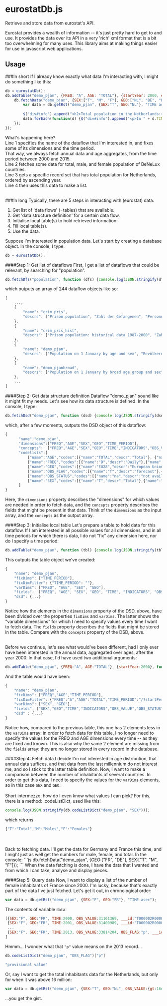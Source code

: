 eurostatDb.js
=============

Retrieve and store data from eurostat's API.

Eurostat provides a wealth of information -- it's just pretty hard to get to and use. It provides the data over its API in a very 'rich' xml format that is a bit too overwhelming for many uses. This library aims at making things easier for use in javascript web applications.


Usage 
-----

###In short
If I already know exactly what data I'm interacting with, I might do something like this:<br>

```js
db = eurostatDb();
db.addTable("demo_pjan", {FREQ: "A", AGE: "TOTAL"}, {startYear: 2000, endYear: 2015}, function () {//1
    db.fetchData("demo_pjan", {SEX:["T", "M", "F"], GEO:["NL", "BE", "LU"]}, function () {//2
        var data = db.getRst("demo_pjan", {SEX:"T", GEO:"NL"}, "TIME asec"); //3
        
        $("div#info").append("<h2>Total population in the Netherlands:</h2>");
        data.forEach(function(d) {$("div#info").append("<p>In " + d.TIME + ": " + d.OBS_VALUE + "</p>");}); //4
    });
});
```

What's happening here?<br>
Line 1 specifies the name of the dataflow that I'm interested in, and fixes some of its dimensions and the time period.<br>
   That way, we always fetch annual data and age aggregates, from the time period between 2000 and 2015.<br>
Line 2 fetches some data for total, male, and female population of BeNeLux countries.<br>
Line 3 gets a specific record set that has total population for Netherlands, ordered by ascending year.<br>
Line 4 then uses this data to make a list.<br>
<br>

###In long
Typically, there are 5 steps in interacting with (eurostat) data.

  1) Get list of 'data flows' (=tables) that are available.<br>
  2) Get 'data structure definition' for a certain data flow.<br>
  3) Initialise local table(s) to hold retrieved information.<br>
  4) Fill local table(s).<br>
  5) Use the data.<br>
  
Suppose I'm interested in population data.
Let's start by creating a database object. In the console, I type:
```js
db = eurostatDb();
```

####Step 1: Get list of dataflows
First, I get a list of dataflows that could be relevant, by searching for "population".<br>
```js
db.fetchDfs("population", function (dfs) {console.log(JSON.stringify(dfs, null, 2));});
```
which outputs an array of 244 dataflow objects like so:<br>
```js
[
    ...,
    {
        "name": "crim_pris",
        "descrs": ["Prison population", "Zahl der Gefangenen", "Personnes détenues"]
    },
    {
        "name": "crim_pris_hist",
        "descrs": ["Prison population: historical data 1987-2000", "Zahl der Gefangenen: Zeitreihe 1987-2000", "Personnes détenues : données historiques 1987-2000"]
    },
    {
        "name": "demo_pjan",
        "descrs": ["Population on 1 January by age and sex", "Bevölkerung am 1. Januar nach Alter und Geschlecht", "Population au 1er janvier par âge et sexe"]
    },
    {
        "name": "demo_pjanbroad",
        "descrs": ["Population on 1 January by broad age group and sex", "Bevölkerung am 1. Januar nach breite Altersgruppe und Geschlecht", "Population au 1er janvier par grand groupe d'âges et sexe"]
    },
    ...
]
```

####Step 2: Get data structure definition
Dataflow "demo_pjan" sound like it might fit my needs. Let's see how its data structure is defined. In the console, I type:
```js
db.fetchDsd("demo_pjan", function (dsd) {console.log(JSON.stringify(dsd));});
```
which, after a few moments, outputs the DSD object of this dataflow:
```js
{
      "name":"demo_pjan",
      "dimensions":["FREQ","AGE","SEX","GEO","TIME_PERIOD"],
      "concepts":  ["FREQ","AGE","SEX","GEO","TIME","INDICATORS","OBS_VALUE","OBS_STATUS","OBS_FLAG"],
      "codelists":[
          {"name":"AGE","codes":[{"name":"TOTAL","descr":"Total"}, {"name":"Y_LT1","descr":"Less than 1 year"}, {"name":"Y1","descr":"1 year"},{"name":"Y2","descr":"2 years"},{"name":"Y3","descr":"3 years"},{"name":"Y4","descr":"4 years"},{"name":"Y5","descr":"5 years"},{"name":"Y6","descr":"6 years"},{"name":"Y7","descr":"7 years"},{"name":"Y8","descr":"8 years"},{"name":"Y9","descr":"9 years"},{"name":"Y10","descr":"10 years"},{"name":"Y11","descr":"11 years"},{"name":"Y12","descr":"12 years"},{"name":"Y13","descr":"13 years"},{"name":"Y14","descr":"14 years"},{"name":"Y15","descr":"15 years"},{"name":"Y16","descr":"16 years"},{"name":"Y17","descr":"17 years"},{"name":"Y18","descr":"18 years"},{"name":"Y19","descr":"19 years"},{"name":"Y20","descr":"20 years"},{"name":"Y21","descr":"21 years"},{"name":"Y22","descr":"22 years"},{"name":"Y23","descr":"23 years"},{"name":"Y24","descr":"24 years"},{"name":"Y25","descr":"25 years"},{"name":"Y26","descr":"26 years"},{"name":"Y27","descr":"27 years"},{"name":"Y28","descr":"28 years"},{"name":"Y29","descr":"29 years"},{"name":"Y30","descr":"30 years"},{"name":"Y31","descr":"31 years"},{"name":"Y32","descr":"32 years"},{"name":"Y33","descr":"33 years"},{"name":"Y34","descr":"34 years"},{"name":"Y35","descr":"35 years"},{"name":"Y36","descr":"36 years"},{"name":"Y37","descr":"37 years"},{"name":"Y38","descr":"38 years"},{"name":"Y39","descr":"39 years"},{"name":"Y40","descr":"40 years"},{"name":"Y41","descr":"41 years"},{"name":"Y42","descr":"42 years"},{"name":"Y43","descr":"43 years"},{"name":"Y44","descr":"44 years"},{"name":"Y45","descr":"45 years"},{"name":"Y46","descr":"46 years"},{"name":"Y47","descr":"47 years"},{"name":"Y48","descr":"48 years"},{"name":"Y49","descr":"49 years"},{"name":"Y50","descr":"50 years"},{"name":"Y51","descr":"51 years"},{"name":"Y52","descr":"52 years"},{"name":"Y53","descr":"53 years"},{"name":"Y54","descr":"54 years"},{"name":"Y55","descr":"55 years"},{"name":"Y56","descr":"56 years"},{"name":"Y57","descr":"57 years"},{"name":"Y58","descr":"58 years"},{"name":"Y59","descr":"59 years"},{"name":"Y60","descr":"60 years"},{"name":"Y61","descr":"61 years"},{"name":"Y62","descr":"62 years"},{"name":"Y63","descr":"63 years"},{"name":"Y64","descr":"64 years"},{"name":"Y65","descr":"65 years"},{"name":"Y66","descr":"66 years"},{"name":"Y67","descr":"67 years"},{"name":"Y68","descr":"68 years"},{"name":"Y69","descr":"69 years"},{"name":"Y70","descr":"70 years"},{"name":"Y71","descr":"71 years"},{"name":"Y72","descr":"72 years"},{"name":"Y73","descr":"73 years"},{"name":"Y74","descr":"74 years"},{"name":"Y75","descr":"75 years"},{"name":"Y76","descr":"76 years"},{"name":"Y77","descr":"77 years"},{"name":"Y78","descr":"78 years"},{"name":"Y79","descr":"79 years"},{"name":"Y80","descr":"80 years"},{"name":"Y81","descr":"81 years"},{"name":"Y82","descr":"82 years"},{"name":"Y83","descr":"83 years"},{"name":"Y84","descr":"84 years"},{"name":"Y85","descr":"85 years"},{"name":"Y86","descr":"86 years"},{"name":"Y87","descr":"87 years"},{"name":"Y88","descr":"88 years"},{"name":"Y89","descr":"89 years"},{"name":"Y90","descr":"90 years"},{"name":"Y91","descr":"91 years"},{"name":"Y92","descr":"92 years"},{"name":"Y93","descr":"93 years"},{"name":"Y94","descr":"94 years"},{"name":"Y95","descr":"95 years"},{"name":"Y96","descr":"96 years"},{"name":"Y97","descr":"97 years"},{"name":"Y98","descr":"98 years"},{"name":"Y99","descr":"99 years"},{"name":"Y100","descr":"100 years"},{"name":"Y101","descr":"101 years"},{"name":"Y102","descr":"102 years"},{"name":"Y103","descr":"103 years"},{"name":"Y104","descr":"104 years"},{"name":"Y105","descr":"105 years"},{"name":"Y106","descr":"106 years"},{"name":"Y107","descr":"107 years"},{"name":"Y108","descr":"108 years"},{"name":"Y109","descr":"109 years"},{"name":"Y_OPEN","descr":"Open-ended age class"},{"name":"UNK","descr":"Unknown"}]},
          {"name":"FREQ","codes":[{"name":"D","descr":"Daily"},{"name":"W","descr":"Weekly"},{"name":"Q","descr":"Quarterly"},{"name":"A","descr":"Annual"},{"name":"M","descr":"Monthly"},{"name":"H","descr":"Semi-annual"}]},
          {"name":"GEO","codes":[{"name":"EU28","descr":"European Union (28 countries)"},{"name":"EU27","descr":"European Union (27 countries)"},{"name":"EA18","descr":"Euro area (18 countries)"},{"name":"EA17","descr":"Euro area (17 countries)"},{"name":"EA16","descr":"Euro area (16 countries)"},{"name":"BE","descr":"Belgium"},{"name":"BG","descr":"Bulgaria"},{"name":"CZ","descr":"Czech Republic"},{"name":"DK","descr":"Denmark"},{"name":"DE","descr":"Germany (until 1990 former territory of the FRG)"},{"name":"DE_TOT","descr":"Germany (including former GDR)"},{"name":"EE","descr":"Estonia"},{"name":"IE","descr":"Ireland"},{"name":"EL","descr":"Greece"},{"name":"ES","descr":"Spain"},{"name":"FR","descr":"France"},{"name":"FX","descr":"France (metropolitan)"},{"name":"HR","descr":"Croatia"},{"name":"IT","descr":"Italy"},{"name":"CY","descr":"Cyprus"},{"name":"LV","descr":"Latvia"},{"name":"LT","descr":"Lithuania"},{"name":"LU","descr":"Luxembourg"},{"name":"HU","descr":"Hungary"},{"name":"MT","descr":"Malta"},{"name":"NL","descr":"Netherlands"},{"name":"AT","descr":"Austria"},{"name":"PL","descr":"Poland"},{"name":"PT","descr":"Portugal"},{"name":"RO","descr":"Romania"},{"name":"SI","descr":"Slovenia"},{"name":"SK","descr":"Slovakia"},{"name":"FI","descr":"Finland"},{"name":"SE","descr":"Sweden"},{"name":"UK","descr":"United Kingdom"},{"name":"EEA31","descr":"European Economic Area (EU-28 plus IS, LI, NO)"},{"name":"EEA30","descr":"European Economic Area (EU-27 plus IS, LI, NO)"},{"name":"EFTA","descr":"European Free Trade Association"},{"name":"IS","descr":"Iceland"},{"name":"LI","descr":"Liechtenstein"},{"name":"NO","descr":"Norway"},{"name":"CH","descr":"Switzerland"},{"name":"ME","descr":"Montenegro"},{"name":"MK","descr":"Former Yugoslav Republic of Macedonia, the"},{"name":"RS","descr":"Serbia"},{"name":"TR","descr":"Turkey"},{"name":"AL","descr":"Albania"},{"name":"AD","descr":"Andorra"},{"name":"BY","descr":"Belarus"},{"name":"BA","descr":"Bosnia and Herzegovina"},{"name":"XK","descr":"Kosovo (under United Nations Security Council Resolution 1244/99)"},{"name":"MD","descr":"Moldova"},{"name":"MC","descr":"Monaco"},{"name":"RU","descr":"Russia"},{"name":"SM","descr":"San Marino"},{"name":"UA","descr":"Ukraine"},{"name":"AM","descr":"Armenia"},{"name":"AZ","descr":"Azerbaijan"},{"name":"GE","descr":"Georgia"}]},
          {"name":"OBS_FLAG","codes":[{"name":"f","descr":"forecast"},{"name":"u","descr":"extremely unreliable data"},{"name":"e","descr":"estimated value"},{"name":"s","descr":"eurostat estimate"},{"name":"b","descr":"break in series"},{"name":"c","descr":"confidential"},{"name":"r","descr":"revised value"},{"name":"p","descr":"provisional value"},{"name":"n","descr":"not significant"},{"name":"i","descr":"see explanatory notes"}]},
          {"name":"OBS_STATUS","codes":[{"name":"na","descr":"not available"},{"name":"-","descr":"not applicable or real zero or zero by default"},{"name":"0","descr":"less than half of the unit used"}]},
          {"name":"SEX","codes":[{"name":"T","descr":"Total"},{"name":"M","descr":"Males"},{"name":"F","descr":"Females"}]}
      ]
}
```
Here, the ```dimensions``` property describes the "dimensions" for which values are needed in order to fetch data, and the ```concepts``` property describes the fields that might be present in that data.
Think of the ```dimensions``` as the input array, and the ```concepts``` as the output array.


####Step 3: Initialise local table
Let's prepare a table to hold data for this dataflow. If I am interested in all possible values for all dimensions, and in all time periods for which there is data, I do not "fix" any dimension here, nor do I specify a time period: 
```js
db.addTable("demo_pjan", function (tbl) {console.log(JSON.stringify(tbl));});
```
This outputs the table object we've created:
```js
{
    "name": "demo_pjan",
    "fixDims": ["TIME_PERIOD"],
    "fixDimFilter": {"TIME_PERIOD": ""},
    "varDims": ["FREQ", "AGE", "SEX", "GEO"],
    "fields":  ["FREQ", "AGE", "SEX", "GEO", "TIME", "INDICATORS", "OBS_VALUE", "OBS_STATUS", "OBS_FLAG"],
    "dsd": {...}
}
```
Notice how the elements in the ```dimensions``` property of the DSD, above, have been divided over the properties ```fixDims``` and ```varDims```. The latter shows the "variable dimensions"
for which I need to specify values every time I want to fetch data. The ```fields``` property describes the fields that might be stored in the table. Compare with the ```concepts``` property of the DSD, above.<br><br>


Before we continue, let's see what would've been different, had I only ever have been interested in the annual data, aggregated over ages, after the year 2000. In that case, I'd have used two additional arguments:
```js
db.addTable("demo_pjan", {FREQ:"A", AGE:"TOTAL"}, {startYear:2000}, function (tbl) {console.log(JSON.stringify(tbl));});
```
And the table would have been:
```js
{
    "name": "demo_pjan",
    "fixDims": ["FREQ","AGE","TIME_PERIOD"],
    "fixDimFilter": {"FREQ":"A","AGE":"TOTAL","TIME_PERIOD":"/?startPeriod=2000"},
    "varDims": ["SEX", "GEO"],
    "fields": ["SEX","GEO","TIME","INDICATORS","OBS_VALUE","OBS_STATUS","OBS_FLAG"],
    "dsd" : {...}
}
```
Notice how, compared to the previous table, this one has 2 elements less in the ```varDims``` array: in order to fetch data for this table, I no longer need to specify the values for the 
FREQ and AGE dimensions every time -- as they are fixed and known. This is also why the same 2 element are missing from the ```fields``` array: they are no longer stored in every record in the database.


####Step 4: Fetch data
I decide I'm not interested in age distribution, that annual data suffices, and that data from the last millennium do not interest me, and so I stick to the latter table definition. 
Now, I want to make a comparison between the number of inhabitants of several countries. In order to get this data, I need to specify the values for the ```varDims``` elements, so in this case 
```SEX``` and ```GEO```. <br>
<br>
Short intermezzo: how do I even know what values I can pick? For this, there is a method: .codeListDict, used like this:
```js
console.log(JSON.stringify(db.codeListDict("demo_pjan", "SEX")));
```
which returns
```js
{"T":"Total","M":"Males","F":"Females"}
```
<br>
<br>
Back to fetching data. I'll get the data for Germany and France this time, and I might just as well get the numbers for male, female, and total. In the console:
```js
db.fetchData("demo_pjan", {GEO:["FR", "DE"], SEX:["T", "M", "F"]});
```
When the data fetching is done, I have the data that I wanted and from which I can take, analyse and display pieces.
 
 
####Step 5: Query data
Now, I want to display a list of the number of female inhabitants of France since 2000. I'm lucky, because that's exactly part of the data I've just fetched. Let's get it out, in chronological order:
```js
var data = db.getRst("demo_pjan", {SEX:"F", GEO:"FR"}, "TIME asec");
```
The contents of variable ```data```:
```js
[{SEX:"F", GEO:"FR", TIME:2000, OBS_VALUE:31161369, ___id:"T000002R000099", ___s:true},
 {SEX:"F", GEO:"FR", TIME:2001, OBS_VALUE:31400989, ___id:"T000002R000098", ___s:true},
 ...
 {SEX:"F", GEO:"FR", TIME:2013, OBS_VALUE:33814204, OBS_FLAG:"p", ___id:"T000002R000086", ___s:true}
] 
```
Hmmm... I wonder what that ```"p"``` value means on the 2013 record...
```js
db.codeListDict("demo_pjan", "OBS_FLAG")["p"]
```
```js
"provisional value"
```

Or, say I want to get the total inhabitants data for the Netherlands, but only for when it was above 16 million:
```js
var data = db.getRst("demo_pjan", {SEX:"T", GEO:"NL", OBS_VALUE:{gt:16e6}}, "TIME asec");
```
...you get the gist. 